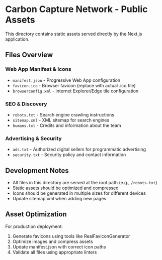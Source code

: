 # Carbon Capture Network - Public Assets

This directory contains static assets served directly by the Next.js application.

## Files Overview

### Web App Manifest & Icons
- `manifest.json` - Progressive Web App configuration
- `favicon.ico` - Browser favicon (replace with actual .ico file)
- `browserconfig.xml` - Internet Explorer/Edge tile configuration

### SEO & Discovery
- `robots.txt` - Search engine crawling instructions
- `sitemap.xml` - XML sitemap for search engines
- `humans.txt` - Credits and information about the team

### Advertising & Security
- `ads.txt` - Authorized digital sellers for programmatic advertising
- `security.txt` - Security policy and contact information

## Development Notes

- All files in this directory are served at the root path (e.g., `/robots.txt`)
- Static assets should be optimized and compressed
- Icons should be generated in multiple sizes for different devices
- Update sitemap.xml when adding new pages

## Asset Optimization

For production deployment:
1. Generate favicons using tools like RealFaviconGenerator
2. Optimize images and compress assets
3. Update manifest.json with correct icon paths
4. Validate all files using appropriate linters
